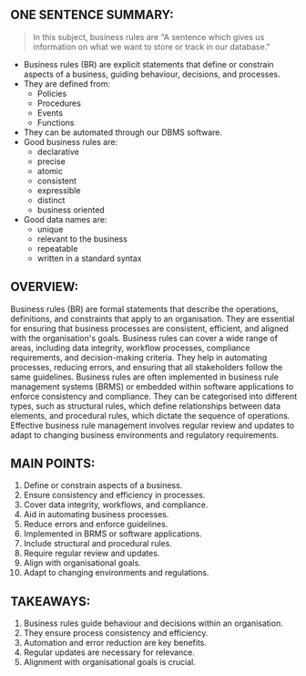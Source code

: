 ## ONE SENTENCE SUMMARY:
> In this subject, business rules are "A sentence which gives us information on what we want to store or track in our database."

- Business rules (BR) are explicit statements that define or constrain aspects of a business, guiding behaviour, decisions, and processes.
- They are defined from:
	- Policies
	- Procedures
	- Events
	- Functions
- They can be automated through our DBMS software.
- Good business rules are:
	- declarative
	- precise
	- atomic
	- consistent
	- expressible
	- distinct
	- business oriented
- Good data names are:
	- unique
	- relevant to the business
	- repeatable
	- written in a standard syntax
## OVERVIEW:
Business rules (BR) are formal statements that describe the operations, definitions, and constraints that apply to an organisation. They are essential for ensuring that business processes are consistent, efficient, and aligned with the organisation's goals. Business rules can cover a wide range of areas, including data integrity, workflow processes, compliance requirements, and decision-making criteria. They help in automating processes, reducing errors, and ensuring that all stakeholders follow the same guidelines. Business rules are often implemented in business rule management systems (BRMS) or embedded within software applications to enforce consistency and compliance. They can be categorised into different types, such as structural rules, which define relationships between data elements, and procedural rules, which dictate the sequence of operations. Effective business rule management involves regular review and updates to adapt to changing business environments and regulatory requirements.

## MAIN POINTS:
1. Define or constrain aspects of a business.
2. Ensure consistency and efficiency in processes.
3. Cover data integrity, workflows, and compliance.
4. Aid in automating business processes.
5. Reduce errors and enforce guidelines.
6. Implemented in BRMS or software applications.
7. Include structural and procedural rules.
8. Require regular review and updates.
9. Align with organisational goals.
10. Adapt to changing environments and regulations.

## TAKEAWAYS:
1. Business rules guide behaviour and decisions within an organisation.
2. They ensure process consistency and efficiency.
3. Automation and error reduction are key benefits.
4. Regular updates are necessary for relevance.
5. Alignment with organisational goals is crucial.